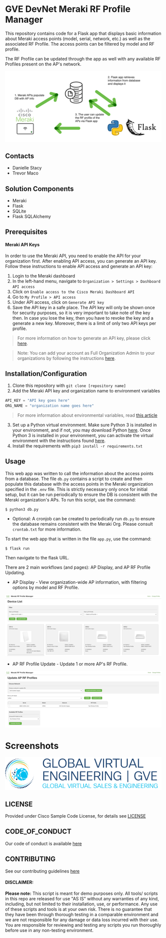 # GVE DevNet Meraki RF Profile Manager
This repository contains code for a Flask app that displays basic information about Meraki access points (model, serial, network, etc.) as well as the associated RF Profile. The access points can be filtered by model and RF profile.

The RF Profile can be updated through the app as well with any available RF Profiles present on the AP's network.

![/IMAGES/rf_profile_manager_workflow.png](/IMAGES/rf_profile_manager_workflow.png)

## Contacts
* Danielle Stacy
* Trevor Maco

## Solution Components
* Meraki
* Flask
* SQLite
* Flask SQLAlchemy

## Prerequisites
#### Meraki API Keys
In order to use the Meraki API, you need to enable the API for your organization first. After enabling API access, you can generate an API key. Follow these instructions to enable API access and generate an API key:
1. Login to the Meraki dashboard
2. In the left-hand menu, navigate to `Organization > Settings > Dashboard API access`
3. Click on `Enable access to the Cisco Meraki Dashboard API`
4. Go to `My Profile > API access`
5. Under API access, click on `Generate API key`
6. Save the API key in a safe place. The API key will only be shown once for security purposes, so it is very important to take note of the key then. In case you lose the key, then you have to revoke the key and a generate a new key. Moreover, there is a limit of only two API keys per profile.

> For more information on how to generate an API key, please click [here](https://developer.cisco.com/meraki/api-v1/#!authorization/authorization). 

> Note: You can add your account as Full Organization Admin to your organizations by following the instructions [here](https://documentation.meraki.com/General_Administration/Managing_Dashboard_Access/Managing_Dashboard_Administrators_and_Permissions).

## Installation/Configuration
1. Clone this repository with `git clone [repository name]`
2. Add the Meraki API key and organization name to environment variables
```python
API_KEY = "API key goes here"
ORG_NAME = "organization name goes here"
```
> For more information about environmental variables, read [this article](https://dev.to/jakewitcher/using-env-files-for-environment-variables-in-python-applications-55a1)
3. Set up a Python virtual environment. Make sure Python 3 is installed in your environment, and if not, you may download Python [here](https://www.python.org/downloads/). Once Python 3 is installed in your environment, you can activate the virtual environment with the instructions found [here](https://docs.python.org/3/tutorial/venv.html).
4. Install the requirements with `pip3 install -r requirements.txt`

## Usage
This web app was written to call the information about the access points from a database. The file `db.py` contains a script to create and then populate this database with the access points in the Meraki organization specified in the `.env` file. This is strictly necessary only once for initial setup, but it can be run periodically to ensure the DB is consistent with the Meraki organization's APs.
To run this script, use the command:
```
$ python3 db.py
```

* Optional: A cronjob can be created to periodically run `db.py` to ensure the database remains consistent with the Meraki Org. Please consult `crontab.txt` for more information.

To start the web app that is written in the file `app.py`, use the command:
```
$ flask run
```

Then navigate to the flask URL.

There are 2 main workflows (and pages): AP Display, and AP RF Profile Updating.

* AP Display - View organization-wide AP information, with filtering options by model and RF Profile.

![/IMAGES/rf_profile_display.png](/IMAGES/rf_profile_display.png)

* AP RF Profile Update - Update 1 or more AP's RF Profile.

![/IMAGES/rf_profile_update.png](/IMAGES/rf_profile_update.png)
  

# Screenshots
![/IMAGES/0image.png](/IMAGES/0image.png)


## LICENSE
Provided under Cisco Sample Code License, for details see [LICENSE](LICENSE.md)

## CODE_OF_CONDUCT
Our code of conduct is available [here](CODE_OF_CONDUCT.md)

## CONTRIBUTING
See our contributing guidelines [here](CONTRIBUTING.md)

#### DISCLAIMER:
<b>Please note:</b> This script is meant for demo purposes only. All tools/ scripts in this repo are released for use "AS IS" without       any warranties of any kind, including, but not limited to their installation, use, or performance. Any use of these scripts and tools       is at your own risk. There is no guarantee that they have been through thorough testing in a comparable environment and we are not          responsible for any damage or data loss incurred with their use.
You are responsible for reviewing and testing any scripts you run thoroughly before use in any non-testing environment.
